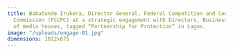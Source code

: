 ```yaml
---
title: Babatunde Irukera, Director General, Federal Competition and Consumer Protection
  Commission (FCCPC) at a strategic engagement with Directors, Business and News Editors
  of media houses, tagged “Partnership for Protection” in Lagos.
image: "/uploads/engage-01.jpg"
dimensions: 1012x675
---
```


